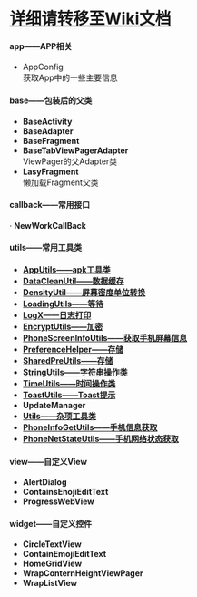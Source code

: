# [详细请转移至Wiki文档](https://gitee.com/xmqian/UtilsLibrary/wikis/Home)
#### app——APP相关
- AppConfig  
获取App中的一些主要信息

#### base——包装后的父类
-  **BaseActivity**   
-  **BaseAdapter** 
-  **BaseFragment** 
-  **BaseTabViewPagerAdapter**   
ViewPager的父Adapter类
-  **LasyFragment**   
懒加载Fragment父类

#### callback——常用接口
· **NewWorkCallBack**

#### utils——常用工具类
- **[AppUtils——apk工具类](https://gitee.com/xmqian/UtilsLibrary/wikis/AppUtils?parent=utils)**
- **[DataCleanUtil——数据缓存](https://gitee.com/xmqian/UtilsLibrary/wikis/DataCleanUtil?parent=utils%2Fdatacache)**
- **[DensityUtil——屏幕密度单位转换](https://gitee.com/xmqian/UtilsLibrary/wikis/DensityUtil?parent=utils)**
- **[LoadingUtils——等待](https://gitee.com/xmqian/UtilsLibrary/wikis/LoadingUtils?parent=utils)**
- **[LogX——日志打印](https://gitee.com/xmqian/UtilsLibrary/wikis/LogX?parent=utils)**
- **[EncryptUtils——加密](https://gitee.com/xmqian/UtilsLibrary/wikis/EncryptUtils?parent=utils)**
- **[PhoneScreenInfoUtils——获取手机屏幕信息](https://gitee.com/xmqian/UtilsLibrary/wikis/PhoneScreenInfoUtils?parent=utils)**
- **[PreferenceHelper——存储](https://gitee.com/xmqian/UtilsLibrary/wikis/PreferenceHelper?parent=utils)**
- **[SharedPreUtils——存储](https://gitee.com/xmqian/UtilsLibrary/wikis/SharedPreUtils?parent=utils)**
- **[StringUtils——字符串操作类](https://gitee.com/xmqian/UtilsLibrary/wikis/StringUtils?parent=utils)**
- **[TimeUtils——时间操作类](https://gitee.com/xmqian/UtilsLibrary/wikis/TimeUtils?parent=utils)**
- **[ToastUtils——Toast提示](https://gitee.com/xmqian/UtilsLibrary/wikis/ToastUtils?parent=utils)**
- **UpdateManager**
- **[Utils——杂项工具类](https://gitee.com/xmqian/UtilsLibrary/wikis/Utils?parent=utils)**
- **[PhoneInfoGetUtils——手机信息获取](https://gitee.com/xmqian/UtilsLibrary/wikis/PhoneInfoGetUtils?parent=utils)**
- **[PhoneNetStateUtils——手机网络状态获取](https://gitee.com/xmqian/UtilsLibrary/wikis/PhoneNetStateUtils?parent=utils)**
#### view——自定义View
- **AlertDialog**
- **ContainsEnojiEditText**
- **ProgressWebView**

#### widget——自定义控件
- **CircleTextView**
- **ContainEmojiEditText**
- **HomeGridView**
- **WrapConternHeightViewPager**
- **WrapListView**

